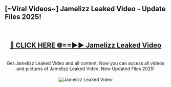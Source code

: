<h2>[~Viral Videos~] Jamelizz Leaked Video - Update Files 2025!</h2>
<br>
<div align="center">
<h2><a href="https://betterlinks.top/A2PfLJ" rel="nofollow">🔴 CLICK HERE 🌐==►► Jamelizz Leaked Video</a></h2>
<br>
Get Jamelizz Leaked Video and all content. Now you can access all videos and pictures of Jamelizz Leaked Video. New Updated Files 2025!
<br>
<br>
<a href="https://betterlinks.top/A2PfLJ" rel="nofollow" data-target="animated-image.originalLink"><img src="https://i.ibb.co.com/WyWwxjT/player-gif2.gif" alt="Jamelizz Leaked Video" style="max-width: 100%; display: inline-block;" data-target="animated-image.originalImage"></a>
</div>
<br>
